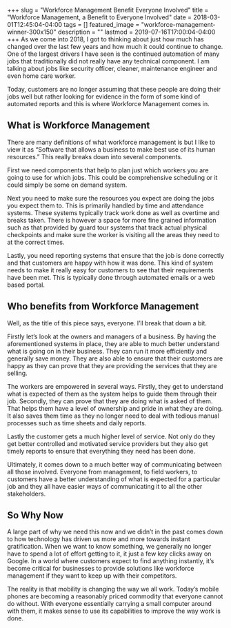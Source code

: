 +++
slug = "Workforce Management Benefit Everyone Involved"
title =  "Workforce Management, a Benefit to Everyone Involved"
date = 2018-03-01T12:45:04-04:00
tags = []
featured_image = "workforce-management-winner-300x150"
description = ""
lastmod = 2019-07-16T17:00:04-04:00
+++
As we come into 2018, I got to thinking about just how much has changed over the last few years and how much it could continue to change.  One of the largest drivers I have seen is the continued automation of many jobs that traditionally did not really have any technical component.  I am talking about jobs like security officer, cleaner, maintenance engineer and even home care worker.



Today, customers are no longer assuming that these people are doing their jobs well but rather looking for evidence in the form of some kind of automated reports and this is where Workforce Management comes in.



## What is Workforce Management
There are many definitions of what workforce management is but I like to view it as “Software that allows a business to make best use of its human resources.” This really breaks down into several components.  



First we need components that help to plan just which workers you are going to use for which jobs.  This could be comprehensive scheduling or it could simply be some on demand system.



Next you need to make sure the resources you expect are doing the jobs you expect them to.  This is primarily handled by time and attendance systems.  These systems typically track work done as well as overtime and breaks taken.  There is however a space for more fine grained information such as that provided by guard tour systems that track actual physical checkpoints and make sure the worker is visiting all the areas they need to at the correct times.



Lastly, you need reporting systems that ensure that the job is done correctly and that customers are happy with how it was done.  This kind of system needs to make it really easy for customers to see that their requirements have been met.  This is typically done through automated emails or a web based portal.



## Who benefits from Workforce Management
Well, as the title of this piece says, everyone.  I’ll break that down a bit.  



Firstly let’s look at the owners and managers of a business.  By having the aforementioned systems in place, they are able to much better understand what is going on in their business.  They can run it more efficiently and generally save money.  They are also able to ensure that their customers are happy as they can prove that they are providing the services that they are selling.  



The workers  are empowered in several ways.  Firstly, they get to understand what is expected of them as the system helps to guide them through their job.  Secondly, they can prove that they are doing what is asked of them.  That helps them have a level of ownership and pride in what they are doing.  It also saves them time as they no longer need to deal with tedious manual processes such as time sheets and daily reports.



Lastly the customer gets a much higher level of service.  Not only do they get better controlled and motivated service providers but they also get timely reports to ensure that everything they need has been done.



Ultimately, it comes down to a much better way of communicating between all those involved.  Everyone from management, to field workers, to customers have a better understanding of what is expected for a particular job and they all have easier ways of communicating it to all the other stakeholders.



## So Why Now
A large part of why we need this now and we didn’t in the past comes down to how technology has driven us more and more towards instant gratification.  When we want to know something, we generally no longer have to spend a lot of effort getting to it, it just a few key clicks away on Google.  In a world where customers expect to find anything instantly, it’s become critical for businesses to provide solutions like workforce management if they want to keep up with their competitors.



The reality is that mobility is changing the way we all work.  Today’s mobile phones are becoming a reasonably priced commodity that everyone cannot do without.  With everyone essentially carrying a small computer around with them, it makes sense to use its capabilities to improve the way work is done.  
